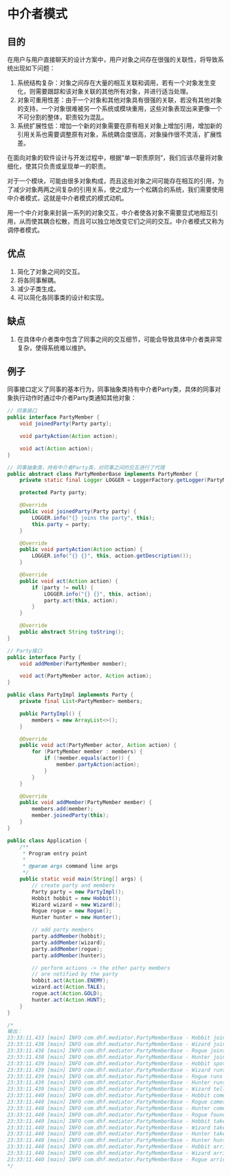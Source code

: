 # 中介者模式

## 目的
在用户与用户直接聊天的设计方案中，用户对象之间存在很强的关联性，将导致系统出现如下问题：
1. 系统结构复杂：对象之间存在大量的相互关联和调用，若有一个对象发生变化，则需要跟踪和该对象关联的其他所有对象，并进行适当处理。
2. 对象可重用性差：由于一个对象和其他对象具有很强的关联，若没有其他对象的支持，一个对象很难被另一个系统或模块重用，这些对象表现出来更像一个不可分割的整体，职责较为混乱。
3. 系统扩展性低：增加一个新的对象需要在原有相关对象上增加引用，增加新的引用关系也需要调整原有对象，系统耦合度很高，对象操作很不灵活，扩展性差。

在面向对象的软件设计与开发过程中，根据“单一职责原则”，我们应该尽量将对象细化，使其只负责或呈现单一的职责。

对于一个模块，可能由很多对象构成，而且这些对象之间可能存在相互的引用，为了减少对象两两之间复杂的引用关系，使之成为一个松耦合的系统，我们需要使用中介者模式，这就是中介者模式的模式动机。

用一个中介对象来封装一系列的对象交互，中介者使各对象不需要显式地相互引用，从而使其耦合松散，而且可以独立地改变它们之间的交互。中介者模式又称为调停者模式。

## 优点
1. 简化了对象之间的交互。
2. 将各同事解耦。
3. 减少子类生成。
4. 可以简化各同事类的设计和实现。

## 缺点
1. 在具体中介者类中包含了同事之间的交互细节，可能会导致具体中介者类非常复杂，使得系统难以维护。

## 例子
同事接口定义了同事的基本行为，同事抽象类持有中介者Party类，具体的同事对象执行动作时通过中介者Party类通知其他对象：
```java
// 同事接口
public interface PartyMember {
    void joinedParty(Party party);

    void partyAction(Action action);

    void act(Action action);
}

// 同事抽象类，持有中介者Party类，对同事之间的交互进行了代理
public abstract class PartyMemberBase implements PartyMember {
    private static final Logger LOGGER = LoggerFactory.getLogger(PartyMemberBase.class);

    protected Party party;

    @Override
    public void joinedParty(Party party) {
        LOGGER.info("{} joins the party", this);
        this.party = party;
    }

    @Override
    public void partyAction(Action action) {
        LOGGER.info("{} {}", this, action.getDescription());
    }

    @Override
    public void act(Action action) {
        if (party != null) {
            LOGGER.info("{} {}", this, action);
            party.act(this, action);
        }
    }

    @Override
    public abstract String toString();
}

// Party接口
public interface Party {
    void addMember(PartyMember member);

    void act(PartyMember actor, Action action);
}

public class PartyImpl implements Party {
    private final List<PartyMember> members;

    public PartyImpl() {
        members = new ArrayList<>();
    }

    @Override
    public void act(PartyMember actor, Action action) {
        for (PartyMember member : members) {
            if (!member.equals(actor)) {
                member.partyAction(action);
            }
        }
    }

    @Override
    public void addMember(PartyMember member) {
        members.add(member);
        member.joinedParty(this);
    }
}

public class Application {
    /**
     * Program entry point
     *
     * @param args command line args
     */
    public static void main(String[] args) {
        // create party and members
        Party party = new PartyImpl();
        Hobbit hobbit = new Hobbit();
        Wizard wizard = new Wizard();
        Rogue rogue = new Rogue();
        Hunter hunter = new Hunter();

        // add party members
        party.addMember(hobbit);
        party.addMember(wizard);
        party.addMember(rogue);
        party.addMember(hunter);

        // perform actions -> the other party members
        // are notified by the party
        hobbit.act(Action.ENEMY);
        wizard.act(Action.TALE);
        rogue.act(Action.GOLD);
        hunter.act(Action.HUNT);
    }
}

/*
输出：
23:33:11.433 [main] INFO com.dhf.mediator.PartyMemberBase - Hobbit joins the party
23:33:11.438 [main] INFO com.dhf.mediator.PartyMemberBase - Wizard joins the party
23:33:11.438 [main] INFO com.dhf.mediator.PartyMemberBase - Rogue joins the party
23:33:11.438 [main] INFO com.dhf.mediator.PartyMemberBase - Hunter joins the party
23:33:11.439 [main] INFO com.dhf.mediator.PartyMemberBase - Hobbit spotted enemies
23:33:11.439 [main] INFO com.dhf.mediator.PartyMemberBase - Wizard runs for cover
23:33:11.439 [main] INFO com.dhf.mediator.PartyMemberBase - Rogue runs for cover
23:33:11.439 [main] INFO com.dhf.mediator.PartyMemberBase - Hunter runs for cover
23:33:11.439 [main] INFO com.dhf.mediator.PartyMemberBase - Wizard tells a tale
23:33:11.440 [main] INFO com.dhf.mediator.PartyMemberBase - Hobbit comes to listen
23:33:11.440 [main] INFO com.dhf.mediator.PartyMemberBase - Rogue comes to listen
23:33:11.440 [main] INFO com.dhf.mediator.PartyMemberBase - Hunter comes to listen
23:33:11.440 [main] INFO com.dhf.mediator.PartyMemberBase - Rogue found gold
23:33:11.440 [main] INFO com.dhf.mediator.PartyMemberBase - Hobbit takes his share of the gold
23:33:11.440 [main] INFO com.dhf.mediator.PartyMemberBase - Wizard takes his share of the gold
23:33:11.440 [main] INFO com.dhf.mediator.PartyMemberBase - Hunter takes his share of the gold
23:33:11.440 [main] INFO com.dhf.mediator.PartyMemberBase - Hunter hunted a rabbit
23:33:11.440 [main] INFO com.dhf.mediator.PartyMemberBase - Hobbit arrives for dinner
23:33:11.440 [main] INFO com.dhf.mediator.PartyMemberBase - Wizard arrives for dinner
23:33:11.440 [main] INFO com.dhf.mediator.PartyMemberBase - Rogue arrives for dinner
*/
```